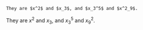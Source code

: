 ```
They are $x^2$ and $x_3$, and $x_3^5$ and $x^2_9$.
```

They are $x^2$ and $x_3$, and $x_3^5$ and $x^2_9$.